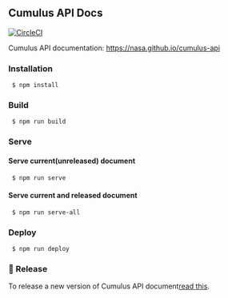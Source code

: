 ## Cumulus API Docs

[![CircleCI](https://circleci.com/gh/nasa/cumulus-api.svg?style=svg)](https://circleci.com/gh/nasa/cumulus-api)

Cumulus API documentation: https://nasa.github.io/cumulus-api

### Installation

     $ npm install 

### Build

     $ npm run build

### Serve

  #### Serve current(unreleased) document

     $ npm run serve

  #### Serve current and released document

     $ npm run serve-all

### Deploy

     $ npm run deploy

### 🛒 Release

To release a new version of Cumulus API document[read this](release.md).
